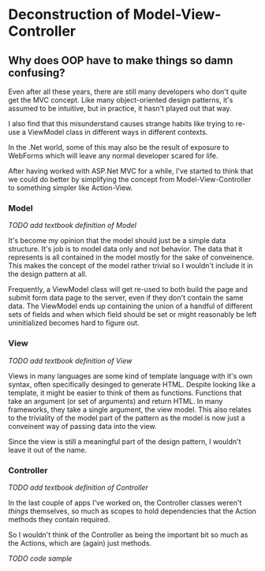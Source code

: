 # Deconstruction of Model-View-Controller

## Why does OOP have to make things so damn confusing?

Even after all these years, there are still many developers who don't quite get the MVC concept. Like many object-oriented design patterns, it's assumed to be intuitive, but in practice, it hasn't played out that way.

I also find that this misunderstand causes strange habits like trying to re-use a ViewModel class in different ways in different contexts.

In the .Net world, some of this may also be the result of exposure to WebForms which will leave any normal developer scared for life.

After having worked with ASP.Net MVC for a while, I've started to think that we could do better by simplifying the concept from Model-View-Controller to something simpler like Action-View.

### Model

*TODO add textbook definition of Model*

It's become my opinion that the model should just be a simple data structure. It's job is to model data only and not behavior. The data that it represents is all contained in the model mostly for the sake of conveinence. This makes the concept of the model rather trivial so I wouldn't include it in the design pattern at all.

Frequently, a ViewModel class will get re-used to both build the page and submit form data page to the server, even if they don't contain the same data. The ViewModel ends up containing the union of a handful of different sets of fields and when which field should be set or might reasonably be left uninitialized becomes hard to figure out.

### View

*TODO add textbook definition of View*

Views in many languages are some kind of template language with it's own syntax, often specifically desinged to generate HTML. Despite looking like a template, it might be easier to think of them as functions. Functions that take an argument (or set of arguments) and return HTML. In many frameworks, they take a single argument, the view model. This also relates to the triviality of the model part of the pattern as the model is now just a conveinent way of passing data into the view.

Since the view is still a meaningful part of the design pattern, I wouldn't leave it out of the name.

### Controller

*TODO add textbook definition of Controller*

In the last couple of apps I've worked on, the Controller classes weren't *things* themselves, so much as scopes to hold dependencies that the Action methods they contain required.

So I wouldn't think of the Controller as being the important bit so much as the Actions, which are (again) just methods.

*TODO code sample*

